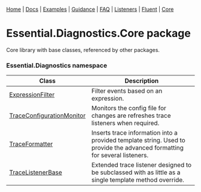 [Home](../ReadMe.md) | [Docs](ReadMe.md) | [Examples](Examples.md) | [Guidance](Guidance.md) | [FAQ](FAQ.md) | [Listeners](Trace-Listeners.md) | [Fluent](Essential-Diagnostics-Fluent.md) | [Core](Essential-Diagnostics-Core.md)

# Essential.Diagnostics.Core package

Core library with base classes, referenced by other packages.

### Essential.Diagnostics namespace

| Class | Description |
| ----- | ----------- |
| [ExpressionFilter](reference/ExpressionFilter.md) | Filter events based on an expression. |
| [TraceConfigurationMonitor](reference/TraceConfigurationMonitor.md) | Monitors the config file for changes are refreshes trace listeners when required. |
| [TraceFormatter](reference/TraceFormatter.md) | Inserts trace information into a provided template string. Used to provide the advanced formatting for several listeners. |
| [TraceListenerBase](reference/TraceListenerBase.md) | Extended trace listener designed to be subclassed with as little as a single template method override. |
